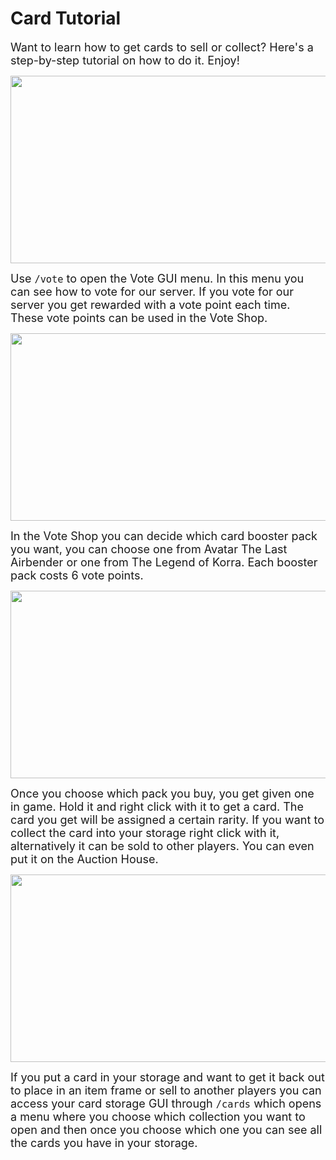 # Card Tutorial

<font size=4>Want to learn how to get cards to sell or collect? Here's a step-by-step tutorial on how to do it. Enjoy!</font>

<p align=center><img src="https://s3.amazonaws.com/files.enjin.com/765924/modules/forum/attachments/Cards1_1613835295.png"
     width="600"
     height="300"></p>

<font size=4>Use <code>/vote</code> to open the Vote GUI menu. In this menu you can see how to vote for our server. If you vote for our server you get rewarded with a vote point each time. These vote points can be used in the Vote Shop.</font>

<p align=center><img src="https://s3.amazonaws.com/files.enjin.com/765924/modules/forum/attachments/Cards2_1613835296.png"
     width="600"
     height="300"></p>

<font size=4>In the Vote Shop you can decide which card booster pack you want, you can choose one from Avatar The Last Airbender or one from The Legend of Korra. Each booster pack costs 6 vote points.</font>

<p align=center><img src="https://s3.amazonaws.com/files.enjin.com/765924/modules/forum/attachments/Cards3_1613835296.png"
     width="600"
     height="300"></p>

<font size=4>Once you choose which pack you buy, you get given one in game. Hold it and right click with it to get a card. The card you get will be assigned a certain rarity. If you want to collect the card into your storage right click with it, alternatively it can be sold to other players. You can even put it on the Auction House.</font>

<p align=center><img src="https://s3.amazonaws.com/files.enjin.com/765924/modules/forum/attachments/Cards4_1613835297.png"
     width="600"
     height="300"></p>

<font size=4>If you put a card in your storage and want to get it back out to place in an item frame or sell to another players you can access your card storage GUI through <code>/cards</code> which opens a menu where you choose which collection you want to open and then once you choose which one you can see all the cards you have in your storage.</font>